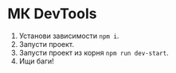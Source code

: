 # МК DevTools

1. Установи зависимости `npm i`.
2. Запусти проект.
3. Запусти проект из корня `npm run dev-start`.
4. Ищи баги!